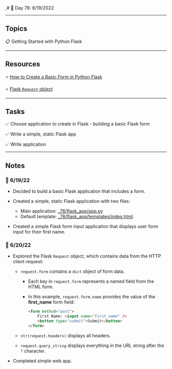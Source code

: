 ,# :calendar: Day 78: 6/19/2022

---

## Topics

:clipboard: Getting Started with Python Flask

---

## Resources

:star: [How to Create a Basic Form in Python Flask](https://python.plainenglish.io/how-to-create-a-basic-form-in-python-flask-af966ee493fa)

:star: [Flask `Request` object](https://flask.palletsprojects.com/en/2.1.x/api/#flask.Request)

---

## Tasks

:white_check_mark: Choose application to create in Flask - building a basic Flask form

:white_check_mark: Write a simple, static Flask app

:white_check_mark: Write application

---

## Notes

### :notebook: 6/19/22

- Decided to build a basic Flask application that includes a form.

- Created a simple, static Flask application with two files:
    - Main application: [_76/flask_app/app.py](https://github.com/timothyhull/100daysofcode/blob/main/days/_76/flask_app/app.py)
    - Default template: [_78/flask_app/templates/index.html](https://github.com/timothyhull/100daysofcode/blob/main/days/_78/flask_app/templates/index.html).

- Created a simple Flask form input application that displays user form input for their first name.

### :notebook: 6/20/22

- Explored the Flask `Request` object, which contains data from the HTTP client request:
    - `request.form` contains a `dict` object of form data.
        - Each key in `request.form` represents a named field from the HTML form.
        - In this example, `request.form.name` provides the value of the **first_name** form field:

            ```html
            <form method="post">
                First Name: <input name="first_name" />
                <button type="submit">Submit</button>
            </form>
            ```

    - `str(request.headers)` displays all headers.
    - `request.query_string` displays everything in the URL string after the `?` character.

- Completed simple web app.
